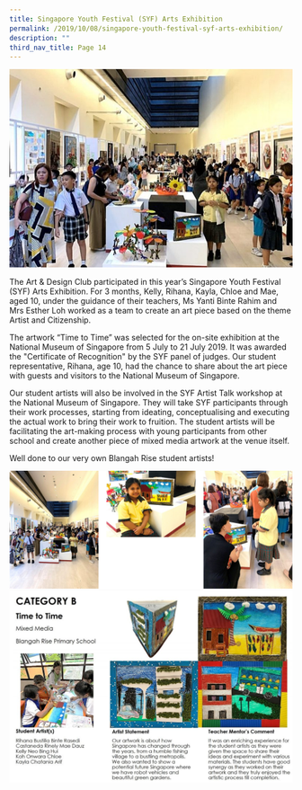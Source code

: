 ```yaml
---
title: Singapore Youth Festival (SYF) Arts Exhibition
permalink: /2019/10/08/singapore-youth-festival-syf-arts-exhibition/
description: ""
third_nav_title: Page 14
---
```


<img src="/images/syf-3-768x1024-landscape.jpg">
<p>The Art &amp; Design Club participated in this year&rsquo;s Singapore Youth Festival (SYF) Arts Exhibition. For 3 months,&nbsp;Kelly, Rihana, Kayla, Chloe and Mae, aged 10, under the guidance of their teachers, Ms Yanti Binte Rahim and Mrs Esther Loh&nbsp;worked as a team to create an art piece based on the theme Artist and Citizenship.</p>
<p>The artwork &ldquo;Time to Time&rdquo; was selected for the on-site exhibition at the National Museum of Singapore from 5 July to 21 July 2019. It was awarded the "Certificate of Recognition" by the SYF panel of judges.&nbsp;Our student representative,&nbsp;Rihana,&nbsp;age 10,&nbsp;had the chance to share about the art piece with guests and visitors to the National Museum of Singapore.</p>
<p>Our student artists&nbsp;will also be involved in the SYF Artist Talk workshop at the National Museum of Singapore.&nbsp;They&nbsp;will take&nbsp;SYF participants through their work processes,&nbsp;starting from ideating, conceptualising and executing the actual work&nbsp;to&nbsp;bring their work to fruition.&nbsp;The student artists will be facilitating the art-making process with young participants from other school and create another piece of mixed media artwork at the venue itself.</p>
<p>Well done&nbsp;to our very own Blangah Rise&nbsp;student artists!</p>
<img src="/images/syf1.png">
<img src="/images/syf2.png">